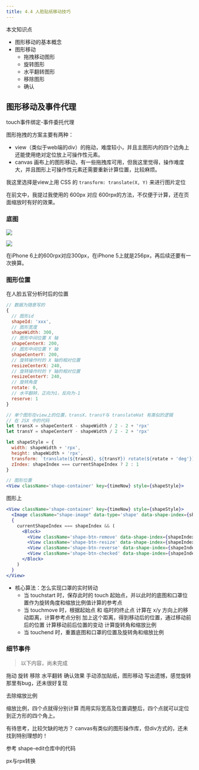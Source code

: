 ```yaml
---
title: 4.4 人脸贴纸移动技巧
---
```


本文知识点

* 图形移动的基本概念
* 图形移动
  * 拖拽移动图形
  * 旋转图形
  * 水平翻转图形
  * 移除图形
  * 确认


## 图形移动及事件代理
touch事件绑定-事件委托代理


图形拖拽的方案主要有两种：

* view（类似于web端的div）的拖动，难度较小，并且主图形内的四个边角上还能使用绝对定位放上可操作性元素。
* canvas 画布上的图形移动，有一些拖拽库可用，但我这里觉得，操作难度大，并且图形上可操作性元素还需要重新计算位置，比较麻烦。

我这里选择是view上用 CSS 的 `transform: translate(X, Y)` 来进行图片定位

在前文中，我提过我使用的 600px 对应 600rpx的方法，不仅便于计算，还在页面缩放时有好的效果。


### 底图

![](https://n1image.hjfile.cn/res7/2020/06/14/e3f90b96bedcb8116a25bb090a4000a7.png)

![](https://n1image.hjfile.cn/res7/2020/06/14/a20a4d02569195c3dea4979861377f1d.png)

在iPhone 6上的600rpx对应300px，在iPhone 5上就是256px，再后续还要有一次换算。

### 图形位置

在人脸五官分析时后的位置

```js
// 数据为随意写的
{
  // 图形id
  shapeId: 'xxx',
  // 图形宽度
  shapeWidth: 300,
  // 图形中间位置 X 轴
  shapeCenterX: 200,
  // 图形中间位置 Y 轴
  shapeCenterY: 200,
  // 旋转操作时的 X 轴的相对位置
  resizeCenterX: 240,
  // 旋转操作时的 Y 轴的相对位置
  resizeCenterY: 240,
  // 旋转角度
  rotate: 0,
  // 水平翻转，正向为1，反向为-1
  reserve: 1
}
```

```js
// 单个图形在view上的位置，transX、transY与 translateHat 有类似的逻辑
// 在 JSX 中的代码
let transX = shapeCenterX - shapeWidth / 2 - 2 + 'rpx'
let transY = shapeCenterY - shapeWidth / 2 - 2 + 'rpx'

let shapeStyle = {
  width: shapeWidth + 'rpx',
  height: shapeWidth + 'rpx',
  transform: `translate(${transX}, ${transY}) rotate(${rotate + 'deg'})`,
  zIndex: shapeIndex === currentShapeIndex ? 2 : 1
}
```

```jsx
// 图形位置
<View className='shape-container' key={timeNow} style={shapeStyle}>
```

图形上
```jsx
<View className='shape-container' key={timeNow} style={shapeStyle}>
  <Image className="shape-image" data-type='shape' data-shape-index={shapeIndex} src={imageUrl} style={shapeImageStyle} />
  {
    currentShapeIndex === shapeIndex && (
      <Block>
        <View className='shape-btn-remove' data-shape-index={shapeIndex} onClick={this.removeShape}></View>
        <View className='shape-btn-resize' data-shape-index={shapeIndex} data-type='rotate-resize'></View>
        <View className='shape-btn-reverse' data-shape-index={shapeIndex} onClick={this.reverseShape}></View>
        <View className='shape-btn-checked' data-shape-index={shapeIndex} onClick={this.checkedShape}></View>
      </Block>
    )
  }
</View>
```



* 核心算法：怎么实现口罩的实时转动
  * 当 touchstart 时，保存此时的 touch 起始点，并以此时的底图和口罩位置作为旋转角度和缩放比例值计算的参考点
  * 当 touchmove 时，根据起始点 和 临时的终止点 计算在 x/y 方向上的移动距离，计算参考点分别 加上这个距离，得到移动后的位置，通过移动前后的位置 计算移动前后位置的变动 计算旋转角和缩放比例
  * 当 touchend 时，重置底图和口罩的位置及旋转角和缩放比例


### 细节事件

> 以下内容，尚未完成

拖动
旋转
移除
水平翻转
确认效果
手动添加贴纸，图形移动
写出遗憾，感觉旋转那里有bug，还未很好复现




去除缩放比例

缩放比例，四个点就得分别计算
而用实际宽高及位置调整后，四个点就可以定位到正方形的四个角上。

有待思考，比较欠缺的地方？
canvas有类似的图形操作库，但div方式的，还未找到特别理想的！

参考 shape-edit仓库中的代码


px与rpx转换


